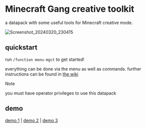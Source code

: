 # Minecraft Gang creative toolkit

a datapack with some useful tools for Minecraft creative mode.

![Screenshot_20240320_230415](https://github.com/lolcatjpg/mgct-datapack/assets/66800621/da07991c-6bc2-4aad-bc49-e26ee5818825)

## quickstart

run `/function menu-mgct` to get started!

everything can be done via the menu as well as commands.
further instructions can be found in [the wiki](https://github.com/lolcatproductions/mgct-datapack/wiki)


> [!NOTE]
> you must have operator privileges to use this datapack

## demo

[demo 1](https://youtu.be/_z_NO68f8Sg) | [demo 2](https://youtu.be/A0Jl2NMpil0) | [demo 3](https://youtu.be/0axR7XgEd0w)
